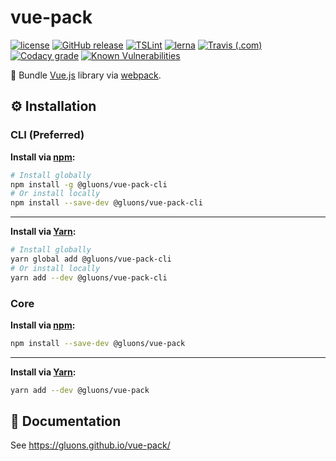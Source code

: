 # vue-pack
[![license](https://img.shields.io/github/license/gluons/vue-pack.svg?style=flat-square)](./LICENSE)
[![GitHub release](https://img.shields.io/github/release/gluons/vue-pack.svg?style=flat-square)](https://github.com/gluons/vue-pack/releases)
[![TSLint](https://img.shields.io/badge/TSLint-gluons-15757B.svg?style=flat-square)](https://github.com/gluons/tslint-config-gluons)
[![lerna](https://img.shields.io/badge/maintained%20with-lerna-cc00ff.svg?style=flat-square)](https://lernajs.io/)
[![Travis (.com)](https://img.shields.io/travis/com/gluons/vue-pack.svg?style=flat-square)](https://travis-ci.com/gluons/vue-pack)
[![Codacy grade](https://img.shields.io/codacy/grade/98523b5b7cd7435a8c71b296e84522f8.svg?style=flat-square)](https://www.codacy.com/app/gluons/vue-pack)
[![Known Vulnerabilities](https://snyk.io/test/github/gluons/vue-pack/badge.svg?targetFile=package.json&style=flat-square)](https://snyk.io/test/github/gluons/vue-pack?targetFile=package.json)

🎀 Bundle [Vue.js](https://vuejs.org/) library via [webpack](https://webpack.js.org/).

## ⚙️ Installation

### CLI (Preferred)

**Install via [npm](https://www.npmjs.com/):**

```bash
# Install globally
npm install -g @gluons/vue-pack-cli
# Or install locally
npm install --save-dev @gluons/vue-pack-cli
```

---

**Install via [Yarn](https://yarnpkg.com/):**

```bash
# Install globally
yarn global add @gluons/vue-pack-cli
# Or install locally
yarn add --dev @gluons/vue-pack-cli
```

### Core

**Install via [npm](https://www.npmjs.com/):**

```bash
npm install --save-dev @gluons/vue-pack
```

---

**Install via [Yarn](https://yarnpkg.com/):**

```bash
yarn add --dev @gluons/vue-pack
```

## 📃 Documentation

See https://gluons.github.io/vue-pack/
